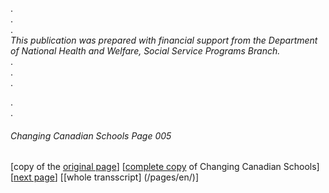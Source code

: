 .  
.  
.  
*This publication was prepared with financial support
from the Department of National Health and Welfare,
Social Service Programs Branch.*  
.  
.  
.  

.  
.  
###### Changing Canadian Schools Page 005

[copy of the [original page](/copies-from-original/CCS005.png)]
[[complete copy](/copies-from-original/BestCopy_Changing_Canadian_Schools_Perspectives_on_Disability_and_Inclusion.pdf) of Changing Canadian Schools]
[[next page](Changing_Canadian_Schools-006)]
[[whole transscript] (/pages/en/)]

